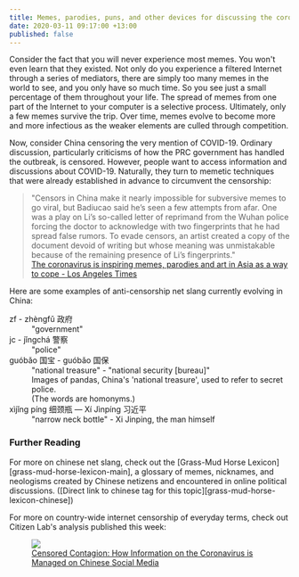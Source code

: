 ```yaml
---
title: Memes, parodies, puns, and other devices for discussing the coronavirus
date: 2020-03-11 09:17:00 +13:00
published: false
---
```


Consider the fact that you will never experience most memes. You won't even learn that they existed. Not only do you experience a filtered Internet through a series of mediators, there are simply too many memes in the world to see, and you only have so much time. So you see just a small percentage of them throughout your life. The spread of memes from one part of the Internet to your computer is a selective process. Ultimately, only a few memes survive the trip. Over time, memes evolve to become more and more infectious as the weaker elements are culled through competition.

Now, consider China censoring the very mention of COVID-19. Ordinary discussion, particularly criticisms of how the PRC government has handled the outbreak, is censored. However, people want to access information and discussions about COVID-19. Naturally, they turn to memetic techniques that were already established in advance to circumvent the censorship:

> "Censors in China make it nearly impossible for subversive memes to go viral, but Badiucao said he’s seen a few attempts from afar. One was a play on Li’s so-called letter of reprimand from the Wuhan police forcing the doctor to acknowledge with two fingerprints that he had spread false rumors. To evade censors, an artist created a copy of the document devoid of writing but whose meaning was unmistakable because of the remaining presence of Li’s fingerprints."  
[The coronavirus is inspiring memes, parodies and art in Asia as a way to cope - Los Angeles Times](https://www.latimes.com/world-nation/story/2020-03-06/coronavirus-asia-pop-culture)

Here are some examples of anti-censorship net slang currently evolving in China:

<dl>
    <dt>zf - zhèngfǔ 政府</dt>
    <dd>"government"</dd>
    <dt>jc - jǐngchá 警察</dt>
    <dd>"police"</dd>
    <dt>guóbǎo 国宝 - guóbǎo 国保 </dt>
    <dd>"national treasure" - "national security [bureau]"<br>
    Images of pandas, China's 'national treasure', used to refer to secret police.<br>
    (The words are homonyms.)</dd>
    <dt>xìjǐng píng 细颈瓶 — Xí Jìnpíng 习近平</dt>
    <dd>"narrow neck bottle" - Xi Jinping, the man himself</dd>
</dl>

### Further Reading

For more on chinese net slang, check out the [Grass-Mud Horse Lexicon][grass-mud-horse-lexicon-main], a glossary of memes, nicknames, and neologisms created by Chinese netizens and encountered in online political discussions. ([Direct link to chinese tag for this topic][grass-mud-horse-lexicon-chinese])

For more on country-wide internet censorship of everyday terms, check out Citizen Lab's analysis published this week:

<figure>
    <a href="https://citizenlab.ca/2020/03/censored-contagion-how-information-on-the-coronavirus-is-managed-on-chinese-social-media/">
    <img src="https://thephilosophersmeme.com/uploads/Censored-Contagion-Fig-1.png"></a>
    <figcaption> <a href="https://citizenlab.ca/2020/03/censored-contagion-how-information-on-the-coronavirus-is-managed-on-chinese-social-media/">Censored Contagion: How Information on the Coronavirus is Managed on Chinese Social Media</a></figcaption>
</figure>

